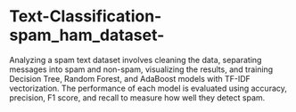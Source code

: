 # Text-Classification-spam_ham_dataset-
Analyzing a spam text dataset involves cleaning the data, separating messages into spam and non-spam, visualizing the results, and training Decision Tree, Random Forest, and AdaBoost models with TF-IDF vectorization. The performance of each model is evaluated using accuracy, precision, F1 score, and recall to measure how well they detect spam.
